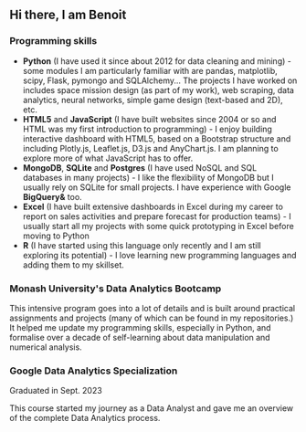 ## Hi there, I am Benoit

### Programming skills
- **Python** (I have used it since about 2012 for data cleaning and mining) - some modules I am particularly familiar with are pandas, matplotlib, scipy, Flask, pymongo and SQLAlchemy... The projects I have worked on includes space mission design (as part of my work), web scraping, data analytics, neural networks, simple game design (text-based and 2D), etc.
- **HTML5** and **JavaScript** (I have built websites since 2004 or so and HTML was my first introduction to programming) - I enjoy building interactive dashboard with HTML5, based on a Bootstrap structure and including Plotly.js, Leaflet.js, D3.js and AnyChart.js. I am planning to explore more of what JavaScript has to offer.
- **MongoDB**, **SQLite** and **Postgres** (I have used NoSQL and SQL databases in many projects) - I like the flexibility of MongoDB but I usually rely on SQLite for small projects. I have experience with Google **BigQuery&** too.
- **Excel** (I have built extensive dashboards in Excel during my career to report on sales activities and prepare forecast for production teams) - I usually start all my projects with some quick prototyping in Excel before moving to Python
- **R** (I have started using this language only recently and I am still exploring its potential) - I love learning new programming languages and adding them to my skillset.

### Monash University's Data Analytics Bootcamp
This intensive program goes into a lot of details and is built around practical assignments and projects (many of which can be found in my repositories.) It helped me update my programming skills, especially in Python, and formalise over a decade of self-learning about data manipulation and numerical analysis.

### Google Data Analytics Specialization
Graduated in Sept. 2023

This course started my journey as a Data Analyst and gave me an overview of the complete Data Analytics process.


<!--
**benoitchamot/benoitchamot** is a ✨ _special_ ✨ repository because its `README.md` (this file) appears on your GitHub profile.

Here are some ideas to get you started:

- 🔭 I’m currently working on ...
- 🌱 I’m currently learning ...
- 👯 I’m looking to collaborate on ...
- 🤔 I’m looking for help with ...
- 💬 Ask me about ...
- 📫 How to reach me: ...
- 😄 Pronouns: ...
- ⚡ Fun fact: ...
-->

